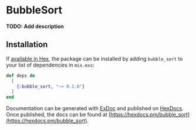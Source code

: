 # BubbleSort

**TODO: Add description**

## Installation

If [available in Hex](https://hex.pm/docs/publish), the package can be installed
by adding `bubble_sort` to your list of dependencies in `mix.exs`:

```elixir
def deps do
  [
    {:bubble_sort, "~> 0.1.0"}
  ]
end
```

Documentation can be generated with [ExDoc](https://github.com/elixir-lang/ex_doc)
and published on [HexDocs](https://hexdocs.pm). Once published, the docs can
be found at [https://hexdocs.pm/bubble_sort](https://hexdocs.pm/bubble_sort).

